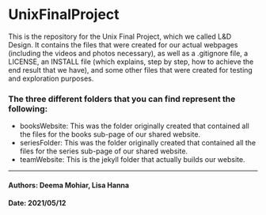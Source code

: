 # UnixFinalProject
This is the repository for the Unix Final Project, which we called L&D Design. It contains the files that were created for our actual webpages (including the videos and photos necessary), as well as a .gitignore file, a LICENSE, an INSTALL file (which explains, step by step, how to achieve the end result that we have), and some other files that were created for testing and exploration purposes. 

### The three different folders that you can find represent the following:
* booksWebsite: This was the folder originally created that contained all the files for the books sub-page of our shared website.
* seriesFolder: This was the folder originally created that contained all the files for the series sub-page of our shared website.
* teamWebsite: This is the jekyll folder that actually builds our website. 

***

#### Authors: Deema Mohiar, Lisa Hanna
#### Date: 2021/05/12 
